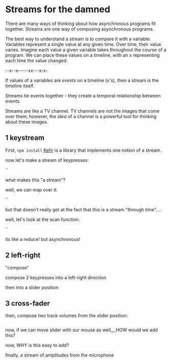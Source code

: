 # Streams for the damned

There are many ways of thinking about how asynchronous programs fit together. Streams are one way of composing asynchronous programs. 

The best way to understand a stream is to compare it with a variable. Variables represent a single value at any given time. Over time, their value varies. Imagine each value a given variable takes throughout the course of a program. We can place these values on a timeline, with an x representing each time the value changed: 

--x--x-----xx---x-x-

If values of a variables are _events_ on a timeline (x's), then a stream is the timeline itself.  

Streams tie events together - they create a temporal relationship between events.

Streams are like a TV channel. TV channels are not the images that come over them; however, the _idea_ of a channel is a powerful tool for thinking about these images. 


## 1 keystream 

First, `npm install` [Kefir]() is a library that implements one notion of a stream. 

now let's make a stream of keypresses:

``

what makes this "a stream"?

well, we can map over it:

``

but that doesn't really get at the fact that this is a stream "through time"....

well, let's look at the scan function:

``

its like a reduce! but asynchronous!

## 2 left-right

"compose" 

compose 2 keypresses into a left-right direction

then into a slider position

## 3 cross-fader 

then, compose two track volumes from the slider position:

```
```

now, if we can move slider with our mouse as well,,,,HOW would we add this?

now, WHY is this easy to add?


finally, a stream of amplitudes from the microphone
